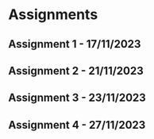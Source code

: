 # Assignments

## Assignment 1 - 17/11/2023

## Assignment 2 - 21/11/2023

## Assignment 3 - 23/11/2023

## Assignment 4 - 27/11/2023
